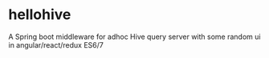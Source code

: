 # hellohive
A Spring boot middleware for adhoc Hive query server with some random ui in angular/react/redux ES6/7
